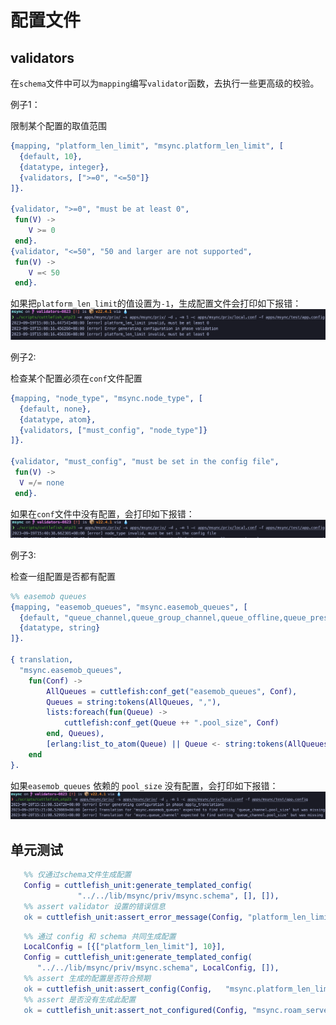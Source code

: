 # 配置文件

## validators
在`schema`文件中可以为`mapping`编写`validator`函数，去执行一些更高级的校验。

例子1：

限制某个配置的取值范围
``` erlang
{mapping, "platform_len_limit", "msync.platform_len_limit", [
  {default, 10},
  {datatype, integer},
  {validators, [">=0", "<=50"]}
]}.

{validator, ">=0", "must be at least 0",
 fun(V) ->
    V >= 0
 end}.
{validator, "<=50", "50 and larger are not supported",
 fun(V) ->
    V =< 50
 end}.
```
如果把`platform_len_limit`的值设置为`-1`，生成配置文件会打印如下报错：
![](../img/20230919/1.png)

例子2:

检查某个配置必须在`conf`文件配置
``` erlang
{mapping, "node_type", "msync.node_type", [
  {default, none},
  {datatype, atom},
  {validators, ["must_config", "node_type"]}
]}.

{validator, "must_config", "must be set in the config file",
 fun(V) ->
  V =/= none
 end}.
```
如果在`conf`文件中没有配置，会打印如下报错：
![](../img/20230919/2.png)

例子3:

检查一组配置是否都有配置
```erlang
%% easemob queues
{mapping, "easemob_queues", "msync.easemob_queues", [
  {default, "queue_channel,queue_group_channel,queue_offline,queue_presence_session,queue_reaction,queue_ets"},
  {datatype, string}
]}.

{ translation,
  "msync.easemob_queues",
    fun(Conf) ->
        AllQueues = cuttlefish:conf_get("easemob_queues", Conf),
        Queues = string:tokens(AllQueues, ","),
        lists:foreach(fun(Queue) -> 
            cuttlefish:conf_get(Queue ++ ".pool_size", Conf)
        end, Queues),
        [erlang:list_to_atom(Queue) || Queue <- string:tokens(AllQueues, ",")]
    end
}.
```

如果`easemob_queues` 依赖的 `pool_size` 没有配置，会打印如下报错：
![](../img/20230919/3.png)

## 单元测试
``` erlang
   %% 仅通过schema文件生成配置
   Config = cuttlefish_unit:generate_templated_config(
               "../../lib/msync/priv/msync.schema", [], []),
   %% assert validator 设置的错误信息
   ok = cuttlefish_unit:assert_error_message(Config, "platform_len_limit invalid, must be at least 0").

```

``` erlang
   %% 通过 config 和 schema 共同生成配置
   LocalConfig = [{["platform_len_limit"], 10}],
   Config = cuttlefish_unit:generate_templated_config(
      "../../lib/msync/priv/msync.schema", LocalConfig, []),
   %% assert 生成的配置是否符合预期
   ok = cuttlefish_unit:assert_config(Config,   "msync.platform_len_limit", 10),
   %% assert 是否没有生成此配置
   ok = cuttlefish_unit:assert_not_configured(Config, "msync.roam_server").

```